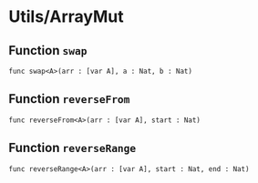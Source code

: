 # Utils/ArrayMut

## Function `swap`
``` motoko no-repl
func swap<A>(arr : [var A], a : Nat, b : Nat)
```


## Function `reverseFrom`
``` motoko no-repl
func reverseFrom<A>(arr : [var A], start : Nat)
```


## Function `reverseRange`
``` motoko no-repl
func reverseRange<A>(arr : [var A], start : Nat, end : Nat)
```

